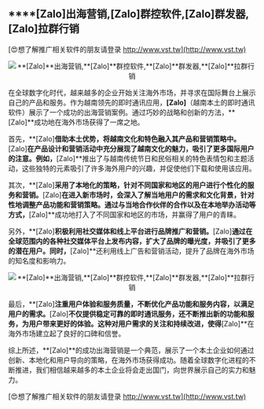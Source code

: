 ## ****[Zalo]**出海营销,**[Zalo]**群控软件,**[Zalo]**群发器,**[Zalo]**拉群行销**

[😍想了解推广相关软件的朋友请登录 http://www.vst.tw](http://www.vst.tw)

 <center><img src="https://vst.tw/MP4/tuiguang/png/7.png" alt="**[Zalo]**出海营销,**[Zalo]**群控软件,**[Zalo]**群发器,**[Zalo]**拉群行销"></center>

在全球数字化时代，越来越多的企业开始关注海外市场，并寻求在国际舞台上展示自己的产品和服务。作为越南领先的即时通讯应用，**[Zalo]**（越南本土的即时通讯软件）展示了一个成功的出海营销案例。通过巧妙的战略和创新的方法，**[Zalo]**成功地在海外市场获得了一席之地。

首先，**[Zalo]**借助本土优势，将越南文化和特色融入其产品和营销策略中。**[Zalo]**在产品设计和营销活动中充分展现了越南文化的魅力，吸引了更多国际用户的注意。例如，**[Zalo]**推出了与越南传统节日和民俗相关的特色表情包和主题活动，这些独特的元素吸引了许多海外用户的兴趣，并促使他们下载和使用该应用。

其次，**[Zalo]**采用了本地化的策略，针对不同国家和地区的用户进行个性化的服务和营销。**[Zalo]**在进入新市场时，会深入了解当地用户的需求和文化背景，针对性地调整产品功能和营销策略。通过与当地合作伙伴的合作以及在本地举办活动等方式，**[Zalo]**成功地打入了不同国家和地区的市场，并赢得了用户的青睐。

另外，**[Zalo]**积极利用社交媒体和线上平台进行品牌推广和营销。**[Zalo]**通过在全球范围内的各种社交媒体平台上发布内容，扩大了品牌的曝光度，并吸引了更多的潜在用户。同时，**[Zalo]**还利用线上广告和营销活动，提升了品牌在海外市场的知名度和影响力。

 <center><img src="https://vst.tw/MP4/tuiguang/png/3.png" alt="**[Zalo]**出海营销,**[Zalo]**群控软件,**[Zalo]**群发器,**[Zalo]**拉群行销"></center>

最后，**[Zalo]**注重用户体验和服务质量，不断优化产品功能和服务内容，以满足用户的需求。**[Zalo]**不仅提供稳定可靠的即时通讯服务，还不断推出新的功能和服务，为用户带来更好的体验。这种对用户需求的关注和持续改进，使得**[Zalo]**在海外市场建立起了良好的口碑和信誉。

综上所述，**[Zalo]**的成功出海营销是一个典范，展示了一个本土企业如何通过创新、本地化和用户导向的策略，在海外市场获得成功。随着全球数字化进程的不断推进，我们相信越来越多的本土企业将会走出国门，向世界展示自己的实力和魅力。

[😍想了解推广相关软件的朋友请登录 http://www.vst.tw](http://www.vst.tw)



